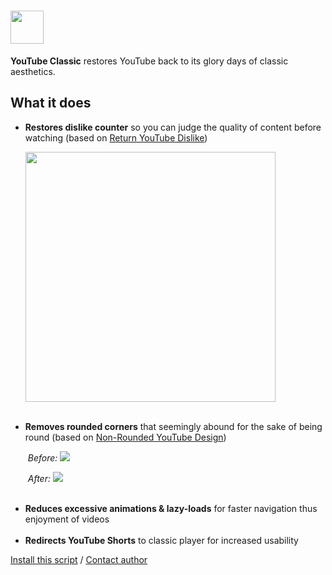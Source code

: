 <h1><img height=53 src="https://i.imgur.com/yHBtTpi.png"></h1>

<b>YouTube Classic</b> restores YouTube back to its glory days of classic aesthetics.

<h2>What it does</h2>
<ul>
<li><b>Restores dislike counter</b> so you can judge the quality of content before watching
(based on <a href="https://github.com/Anarios/return-youtube-dislike" target="_blank">Return YouTube Dislike</a>)
<p><img width=400px src="https://i.imgur.com/9i6S9ki.png"></li><br>
<li><b>Removes rounded corners</b> that seemingly abound for the sake of being round
(based on <a href="https://userstyles.world/style/7243/css-adjustments-fixes-for-non-rounded-youtube-design" target="_blank">Non-Rounded YouTube Design</a>)
<p><i>&nbsp;Before:</i>
<img src="https://i.imgur.com/hMaUywR.png">
<p><i>&nbsp;After:</i>
<img src="https://i.imgur.com/LLc2xK3.png"></li><br>
<li><b>Reduces excessive animations & lazy-loads</b> for faster navigation thus enjoyment of videos</li><br>
<li><b>Redirects YouTube Shorts</b> to classic player for increased usability</li>
</ul>
<a href="https://greasyfork.org/scripts/456132-youtube-classic/code/YouTube%20Classic.user.js">Install this script</a> / <a href="https://elonsucks.org/@adam" target="_blank">Contact author</a>
